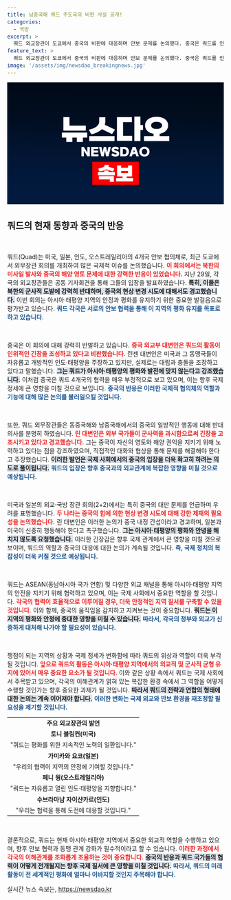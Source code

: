 ```yaml
---
title: 남중국해 쿼드 주도국의 비판 사실 공개!
categories:
  - 국방
excerpt: >
  쿼드 외교장관이 도쿄에서 중국의 비판에 대응하며 안보 문제를 논의했다. 중국은 쿼드를 인위적 긴장의 원인으로 지적하고, 미국과 일본의 군사 협력을 경고했다. 아시아·태평양의 평화를 저해하지 말라는 중국의 강력한 촉구가 주목된다.
feature_text: >
  쿼드 외교장관이 도쿄에서 중국의 비판에 대응하며 안보 문제를 논의했다. 중국은 쿼드를 인위적 긴장의 원인으로 지적하고, 미국과 일본의 군사 협력을 경고했다. 아시아·태평양의 평화를 저해하지 말라는 중국의 강력한 촉구가 주목된다.
image: '/assets/img/newsdao_breakingnews.jpg'
---
```


<p><img src="/assets/img/newsdao_breakingnews.jpg" alt="implanttips 속보" /></p>

<h2 data-ke-size="size26">쿼드의 현재 동향과 중국의 반응</h2>

<p data-ke-size="size16">&nbsp;</p>

<p>쿼드(Quad)는 미국, 일본, 인도, 오스트레일리아의 4개국 안보 협의체로, 최근 도쿄에서 외무장관 회의를 개최하여 많은 국제적 이슈를 논의했습니다. <b><span style="color: #ee2323;">이 회의에서는 북한의 미사일 발사와 중국의 해양 영토 문제에 대한 강력한 반응이 있었습니다.</span></b> 지난 29일, 각국의 외교장관들은 공동 기자회견을 통해 그들의 입장을 발표하였습니다. <b><span style="background-color: #21538527;">특히, 이들은 북한의 군사적 도발에 강력히 반대하며, 중국의 현상 변경 시도에 대해서도 경고했습니다.</span></b> 이번 회의는 아시아·태평양 지역의 안정과 평화를 유지하기 위한 중요한 발걸음으로 평가받고 있습니다. <b><span style="color: #1a5490;">쿼드 각국은 서로의 안보 협력을 통해 이 지역의 평화 유지를 목표로 하고 있습니다.</span></b></p>

<p data-ke-size="size16">&nbsp;</p>

<p>중국은 이 회의에 대해 강력히 반발하고 있습니다. <b><span style="color: #ee2323;">중국 외교부 대변인은 쿼드의 활동이 인위적인 긴장을 조성하고 있다고 비판했습니다.</span></b> 린젠 대변인은 미국과 그 동맹국들이 자유롭고 개방적인 인도·태평양을 주장하고 있지만, 실제로는 대립과 충돌을 조장하고 있다고 말했습니다. <b><span style="background-color: #21538527;">그는 쿼드가 아시아·태평양의 평화와 발전에 맞지 않는다고 강조했습니다.</span></b> 이처럼 중국은 쿼드 4개국의 협력을 매우 부정적으로 보고 있으며, 이는 향후 국제 정세에 큰 영향을 미칠 것으로 보입니다. <b><span style="color: #1a5490;">중국의 반응은 이러한 국제적 협의체의 역할과 기능에 대해 많은 논의를 불러일으킬 것입니다.</span></b></p>

<p data-ke-size="size16">&nbsp;</p>

<p>또한, 쿼드 외무장관들은 동중국해와 남중국해에서의 중국의 일방적인 행동에 대해 반대 의사를 분명히 하였습니다. <b><span style="color: #ee2323;">린 대변인은 외부 국가들이 군사력을 과시함으로써 긴장을 고조시키고 있다고 경고했습니다.</span></b> 그는 중국이 자신의 영토와 해양 권익을 지키기 위해 노력하고 있다는 점을 강조하였으며, 직접적인 대화와 협상을 통해 문제를 해결해야 한다고 주장했습니다. <b><span style="background-color: #21538527;">이러한 발언은 국제 사회에서의 중국의 입장을 더욱 확고히 하려는 의도로 풀이됩니다.</span></b> <b><span style="color: #1a5490;">쿼드의 입장은 향후 중국과의 외교관계에 복잡한 영향을 미칠 것으로 예상됩니다.</span></b></p>

<p data-ke-size="size16">&nbsp;</p>

<p>미국과 일본의 외교·국방 장관 회의(2+2)에서는 특히 중국의 대만 문제를 언급하며 우려를 표명했습니다. <b><span style="color: #ee2323;">두 나라는 중국의 힘에 의한 현상 변경 시도에 대해 강한 제재의 필요성을 논의했습니다.</span></b> 린 대변인은 이러한 논의가 중국 내정 간섭이라고 경고하며, 일본과 미국이 신중히 행동해야 한다고 촉구했습니다. <b><span style="background-color: #21538527;">그는 아시아·태평양의 평화와 안녕을 해치지 않도록 요청했습니다.</span></b> 이러한 긴장감은 향후 국제 관계에서 큰 영향을 미칠 것으로 보이며, 쿼드의 역할과 중국의 대응에 대한 논의가 계속될 것입니다. <b><span style="color: #1a5490;">즉, 국제 정치의 복잡성이 더욱 커질 것으로 예상됩니다.</span></b></p>

<p data-ke-size="size16">&nbsp;</p>

<p>쿼드는 ASEAN(동남아시아 국가 연합) 및 다양한 외교 채널을 통해 아시아·태평양 지역의 안전을 지키기 위해 협력하고 있으며, 이는 국제 사회에서 중요한 역할을 할 것입니다. <b><span style="color: #ee2323;">각국의 협력이 효율적으로 이루어질 경우, 더욱 안정적인 지역 질서를 구축할 수 있을 것입니다.</span></b> 이와 함께, 중국의 움직임을 감지하고 지켜보는 것이 중요합니다. <b><span style="background-color: #21538527;">쿼드는 이 지역의 평화와 안정에 중대한 영향을 미칠 수 있습니다.</span></b> <b><span style="color: #1a5490;">따라서, 각국의 정부와 외교가 신중하게 대처해 나가야 할 필요성이 있습니다.</span></b></p>

<p data-ke-size="size16">&nbsp;</p>

<p>쟁점이 되는 지역의 상황과 국제 정세가 변화함에 따라 쿼드의 위상과 역할이 더욱 부각될 것입니다. <b><span style="color: #ee2323;">앞으로 쿼드의 활동은 아시아·태평양 지역에서의 외교적 및 군사적 균형 유지에 있어서 매우 중요한 요소가 될 것입니다.</span></b> 이와 같은 상황 속에서 쿼드는 국제 사회에서 주목받고 있으며, 각국의 이해관계가 얽혀 있는 복잡한 환경 속에서 그 역할을 어떻게 수행할 것인가는 향후 중요한 과제가 될 것입니다. <b><span style="background-color: #21538527;">따라서 쿼드의 전략과 연합의 형태에 대한 논의는 계속 이어져야 합니다.</span></b> <b><span style="color: #1a5490;">이러한 변화는 국제 외교와 안보 환경을 재조정할 필요성을 제기할 것입니다.</span></b></p>

<table style="width: 100%;">
    <tr>
        <td style="text-align: center; height: 17px;"><b>주요 외교장관의 발언</b></td>
    </tr>
    <tr>
        <td style="text-align: center; height: 17px;"><b>토니 블링컨(미국)</b></td>
    </tr>
    <tr>
        <td style="text-align: center; height: 17px;">"쿼드는 평화를 위한 지속적인 노력의 일환입니다."</td>
    </tr>
    <tr>
        <td style="text-align: center; height: 17px;"><b>가미카와 요코(일본)</b></td>
    </tr>
    <tr>
        <td style="text-align: center; height: 17px;">"우리의 협력이 지역의 안정에 기여할 것입니다."</td>
    </tr>
    <tr>
        <td style="text-align: center; height: 17px;"><b>페니 웡(오스트레일리아)</b></td>
    </tr>
    <tr>
        <td style="text-align: center; height: 17px;">"쿼드는 자유롭고 열린 인도·태평양을 지향합니다."</td>
    </tr>
    <tr>
        <td style="text-align: center; height: 17px;"><b>수브라마냠 자이샨카르(인도)</b></td>
    </tr>
    <tr>
        <td style="text-align: center; height: 17px;">"우리는 협력을 통해 도전에 대응할 것입니다."</td>
    </tr>
</table>

<p data-ke-size="size16">&nbsp;</p>

<p>결론적으로, 쿼드는 현재 아시아·태평양 지역에서 중요한 외교적 역할을 수행하고 있으며, 향후 안보 협력과 동맹 관계 강화가 필수적이라고 할 수 있습니다. <b><span style="color: #ee2323;">이러한 과정에서 각국의 이해관계를 조화롭게 조율하는 것이 중요합니다.</span></b> <b><span style="background-color: #21538527;">중국의 반응과 쿼드 국가들의 협력이 어떻게 전개될지는 향후 국제 질서에 큰 영향을 미칠 것입니다.</span></b> <b><span style="color: #1a5490;">따라서, 쿼드의 미래 활동이 전 세계적인 평화에 얼마나 이바지할 것인지 주목해야 합니다.</span></b></p>
실시간 뉴스 속보는, <a href="https://newsdao.kr" rel="dofollow">https://newsdao.kr</a>


